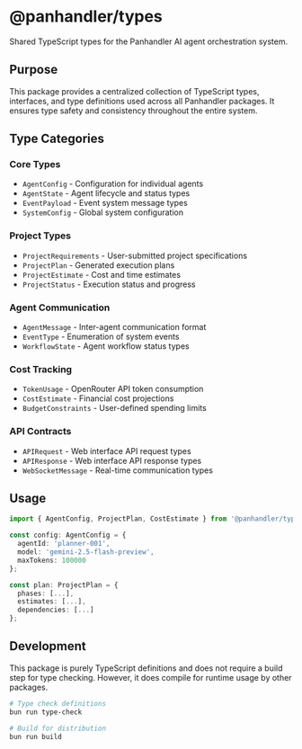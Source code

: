 # @panhandler/types

Shared TypeScript types for the Panhandler AI agent orchestration system.

## Purpose

This package provides a centralized collection of TypeScript types, interfaces, and type definitions used across all Panhandler packages. It ensures type safety and consistency throughout the entire system.

## Type Categories

### Core Types
- `AgentConfig` - Configuration for individual agents
- `AgentState` - Agent lifecycle and status types
- `EventPayload` - Event system message types
- `SystemConfig` - Global system configuration

### Project Types
- `ProjectRequirements` - User-submitted project specifications
- `ProjectPlan` - Generated execution plans
- `ProjectEstimate` - Cost and time estimates
- `ProjectStatus` - Execution status and progress

### Agent Communication
- `AgentMessage` - Inter-agent communication format
- `EventType` - Enumeration of system events
- `WorkflowState` - Agent workflow status types

### Cost Tracking
- `TokenUsage` - OpenRouter API token consumption
- `CostEstimate` - Financial cost projections
- `BudgetConstraints` - User-defined spending limits

### API Contracts
- `APIRequest` - Web interface API request types
- `APIResponse` - Web interface API response types
- `WebSocketMessage` - Real-time communication types

## Usage

```typescript
import { AgentConfig, ProjectPlan, CostEstimate } from '@panhandler/types';

const config: AgentConfig = {
  agentId: 'planner-001',
  model: 'gemini-2.5-flash-preview',
  maxTokens: 100000
};

const plan: ProjectPlan = {
  phases: [...],
  estimates: [...],
  dependencies: [...]
};
```

## Development

This package is purely TypeScript definitions and does not require a build step for type checking. However, it does compile for runtime usage by other packages.

```bash
# Type check definitions
bun run type-check

# Build for distribution
bun run build
``` 
